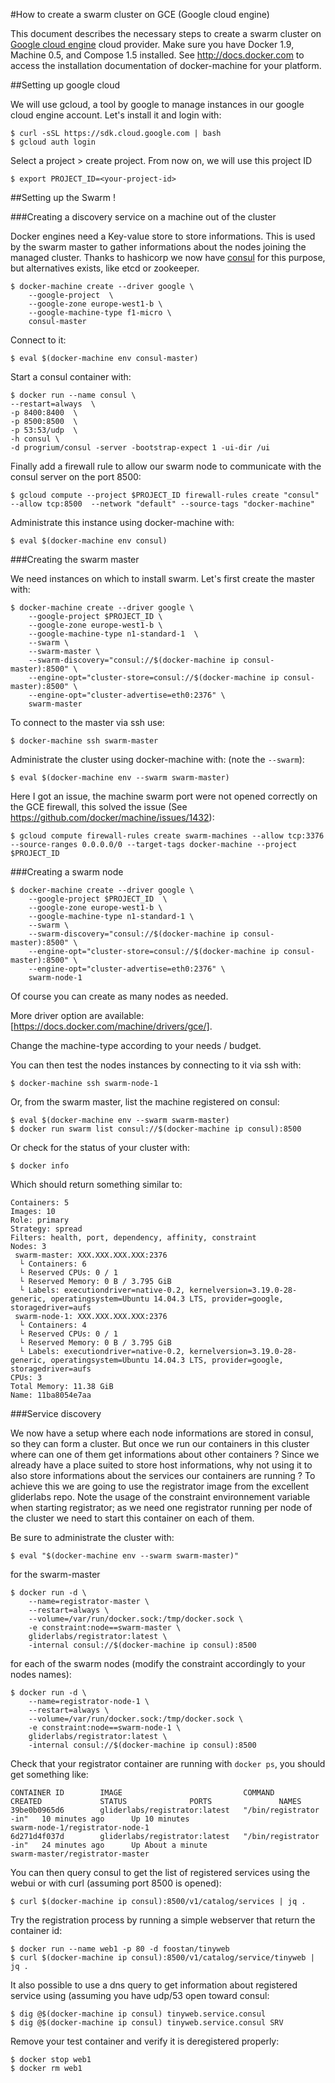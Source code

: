 #How to create a swarm cluster on GCE (Google cloud engine)

This document describes the necessary steps to create a swarm cluster on [Google cloud engine](cloud.google.com) cloud provider.
Make sure you have Docker 1.9, Machine 0.5, and Compose 1.5 installed.
See http://docs.docker.com to access the installation documentation of docker-machine for your platform.

##Setting up google cloud

We will use gcloud, a tool by google to manage instances in our google cloud engine account. Let's install it and login with:

    $ curl -sSL https://sdk.cloud.google.com | bash
    $ gcloud auth login

Select a project > create project. From now on, we will use this project ID

    $ export PROJECT_ID=<your-project-id>

##Setting up the Swarm !

###Creating a discovery service on a machine out of the cluster

Docker engines need a Key-value store to store informations. This is used by the swarm master to gather informations about the nodes joining the managed cluster. Thanks to hashicorp we now have [consul](https://www.consul.io/) for this purpose, but alternatives exists, like etcd or zookeeper.

    $ docker-machine create --driver google \
        --google-project  \
        --google-zone europe-west1-b \
        --google-machine-type f1-micro \
        consul-master

Connect to it:

    $ eval $(docker-machine env consul-master)

Start a consul container with:

    $ docker run --name consul \
    --restart=always  \
    -p 8400:8400  \
    -p 8500:8500  \
    -p 53:53/udp  \
    -h consul \
    -d progrium/consul -server -bootstrap-expect 1 -ui-dir /ui

Finally add a firewall rule to allow our swarm node to communicate with the consul server on the port 8500:
    
    $ gcloud compute --project $PROJECT_ID firewall-rules create "consul" --allow tcp:8500  --network "default" --source-tags "docker-machine"

Administrate this instance using docker-machine with:

    $ eval $(docker-machine env consul)

###Creating the swarm master

We need instances on which to install swarm. Let's first create the master with:
    
    $ docker-machine create --driver google \
        --google-project $PROJECT_ID \
        --google-zone europe-west1-b \
        --google-machine-type n1-standard-1  \
        --swarm \
        --swarm-master \
        --swarm-discovery="consul://$(docker-machine ip consul-master):8500" \
        --engine-opt="cluster-store=consul://$(docker-machine ip consul-master):8500" \
        --engine-opt="cluster-advertise=eth0:2376" \
        swarm-master

To connect to the master via ssh use:
    
    $ docker-machine ssh swarm-master

Administrate the cluster using docker-machine with: (note the `--swarm`):

    $ eval $(docker-machine env --swarm swarm-master)

Here I got an issue, the machine swarm port were not opened correctly on the GCE firewall, this solved the issue (See https://github.com/docker/machine/issues/1432):

    $ gcloud compute firewall-rules create swarm-machines --allow tcp:3376 --source-ranges 0.0.0.0/0 --target-tags docker-machine --project $PROJECT_ID

###Creating a swarm node

    $ docker-machine create --driver google \
        --google-project $PROJECT_ID  \
        --google-zone europe-west1-b \
        --google-machine-type n1-standard-1 \
        --swarm \
        --swarm-discovery="consul://$(docker-machine ip consul-master):8500" \
        --engine-opt="cluster-store=consul://$(docker-machine ip consul-master):8500" \
        --engine-opt="cluster-advertise=eth0:2376" \
        swarm-node-1

Of course you can create as many nodes as needed.

More driver option are available: [https://docs.docker.com/machine/drivers/gce/].

Change the machine-type according to your needs / budget.

You can then test the nodes instances by connecting to it via ssh with:

    $ docker-machine ssh swarm-node-1

Or, from the swarm master, list the machine registered on consul:
    
    $ eval $(docker-machine env --swarm swarm-master)
    $ docker run swarm list consul://$(docker-machine ip consul):8500

Or check for the status of your cluster with:

    $ docker info

Which should return something similar to:

```
Containers: 5
Images: 10
Role: primary
Strategy: spread
Filters: health, port, dependency, affinity, constraint
Nodes: 3
 swarm-master: XXX.XXX.XXX.XXX:2376
  └ Containers: 6
  └ Reserved CPUs: 0 / 1
  └ Reserved Memory: 0 B / 3.795 GiB
  └ Labels: executiondriver=native-0.2, kernelversion=3.19.0-28-generic, operatingsystem=Ubuntu 14.04.3 LTS, provider=google, storagedriver=aufs
 swarm-node-1: XXX.XXX.XXX.XXX:2376
  └ Containers: 4
  └ Reserved CPUs: 0 / 1
  └ Reserved Memory: 0 B / 3.795 GiB
  └ Labels: executiondriver=native-0.2, kernelversion=3.19.0-28-generic, operatingsystem=Ubuntu 14.04.3 LTS, provider=google, storagedriver=aufs
CPUs: 3
Total Memory: 11.38 GiB
Name: 11ba8054e7aa
```

###Service discovery

We now have a setup where each node informations are stored in consul, so they can form a cluster. But once we run our containers in this cluster where can one of them get informations about other containers ? 
Since we already have a place suited to store host informations, why not using it to also store informations about the services our containers are running ?
To achieve this we are going to use the registrator image from the excellent gliderlabs repo. Note the usage of the constraint environnement variable when starting registrator; as we need one registrator running per node of the cluster we need to start this container on each of them. 

Be sure to administrate the cluster with:

    $ eval "$(docker-machine env --swarm swarm-master)"

for the swarm-master

    $ docker run -d \
        --name=registrator-master \
        --restart=always \
        --volume=/var/run/docker.sock:/tmp/docker.sock \
        -e constraint:node==swarm-master \
        gliderlabs/registrator:latest \
        -internal consul://$(docker-machine ip consul):8500

for each of the swarm nodes (modify the constraint accordingly to your nodes names):

    $ docker run -d \
        --name=registrator-node-1 \
        --restart=always \
        --volume=/var/run/docker.sock:/tmp/docker.sock \
        -e constraint:node==swarm-node-1 \
        gliderlabs/registrator:latest \
        -internal consul://$(docker-machine ip consul):8500

Check that your registrator container are running with `docker ps`, you should get something like:

```
CONTAINER ID        IMAGE                           COMMAND                  CREATED             STATUS              PORTS               NAMES
39be0b0965d6        gliderlabs/registrator:latest   "/bin/registrator -in"   10 minutes ago      Up 10 minutes                           swarm-node-1/registrator-node-1
6d271d4f037d        gliderlabs/registrator:latest   "/bin/registrator -in"   24 minutes ago      Up About a minute                       swarm-master/registrator-master
```

You can then query consul to get the list of registered services using the webui or with curl (assuming port 8500 is opened):

    $ curl $(docker-machine ip consul):8500/v1/catalog/services | jq .

Try the registration process by running a simple webserver that return the container id:

    $ docker run --name web1 -p 80 -d foostan/tinyweb
    $ curl $(docker-machine ip consul):8500/v1/catalog/service/tinyweb | jq .

It also possible to use a dns query to get information about registered service using (assuming you have udp/53 open toward consul:

    $ dig @$(docker-machine ip consul) tinyweb.service.consul
    $ dig @$(docker-machine ip consul) tinyweb.service.consul SRV

Remove your test container and verify it is deregistered properly:

    $ docker stop web1
    $ docker rm web1






